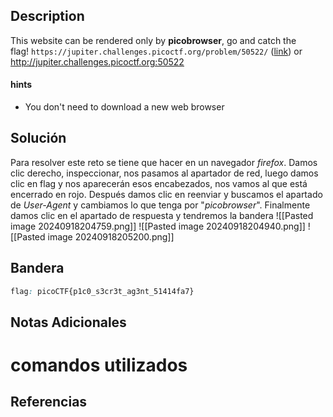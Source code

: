 ## Description

This website can be rendered only by **picobrowser**, go and catch the flag! `https://jupiter.challenges.picoctf.org/problem/50522/` ([link](https://jupiter.challenges.picoctf.org/problem/50522/)) or http://jupiter.challenges.picoctf.org:50522

#### hints
- You don't need to download a new web browser
## Solución
Para resolver este reto se tiene que hacer en un navegador _firefox_. Damos clic derecho, inspeccionar, nos pasamos al apartador de red, luego damos clic en flag y nos aparecerán esos encabezados, nos vamos al que está encerrado en rojo. Después damos clic en reenviar y buscamos el apartado de _User-Agent_ y cambiamos lo que tenga por "_picobrowser_". Finalmente damos clic en el apartado de respuesta y tendremos la bandera
![[Pasted image 20240918204759.png]]
![[Pasted image 20240918204940.png]]
![[Pasted image 20240918205200.png]]

## Bandera
```css
flag: picoCTF{p1c0_s3cr3t_ag3nt_51414fa7}
```
## Notas Adicionales
# comandos utilizados

## Referencias
